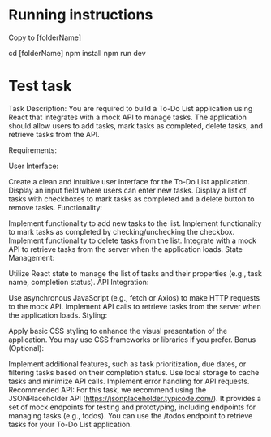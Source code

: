 # Running instructions
Copy to [folderName]

cd [folderName]
npm install
npm run dev

# Test task

Task Description:
You are required to build a To-Do List application using React that integrates with a mock API to manage tasks. The application should allow users to add tasks, mark tasks as completed, delete tasks, and retrieve tasks from the API.

Requirements:

User Interface:

Create a clean and intuitive user interface for the To-Do List application.
Display an input field where users can enter new tasks.
Display a list of tasks with checkboxes to mark tasks as completed and a delete button to remove tasks.
Functionality:

Implement functionality to add new tasks to the list.
Implement functionality to mark tasks as completed by checking/unchecking the checkbox.
Implement functionality to delete tasks from the list.
Integrate with a mock API to retrieve tasks from the server when the application loads.
State Management:

Utilize React state to manage the list of tasks and their properties (e.g., task name, completion status).
API Integration:

Use asynchronous JavaScript (e.g., fetch or Axios) to make HTTP requests to the mock API.
Implement API calls to retrieve tasks from the server when the application loads.
Styling:

Apply basic CSS styling to enhance the visual presentation of the application.
You may use CSS frameworks or libraries if you prefer.
Bonus (Optional):

Implement additional features, such as task prioritization, due dates, or filtering tasks based on their completion status.
Use local storage to cache tasks and minimize API calls.
Implement error handling for API requests.
Recommended API:
For this task, we recommend using the JSONPlaceholder API (https://jsonplaceholder.typicode.com/). It provides a set of mock endpoints for testing and prototyping, including endpoints for managing tasks (e.g., todos). You can use the /todos endpoint to retrieve tasks for your To-Do List application.
